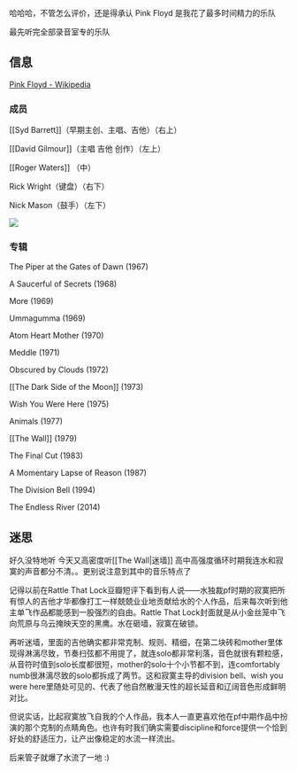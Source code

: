 哈哈哈，不管怎么评价，还是得承认 Pink Floyd 是我花了最多时间精力的乐队

最先听完全部录音室专的乐队

## 信息
[Pink Floyd - Wikipedia](https://en.wikipedia.org/wiki/Pink_Floyd)

### 成员
[[Syd Barrett]]（早期主创、主唱、吉他）（右上）

[[David Gilmour]]（主唱 吉他 创作）（左上）

[[Roger Waters]] （中）

Rick Wright（键盘）（右下）

Nick Mason（鼓手）（左下）

![](https://picture-guan.oss-cn-hangzhou.aliyuncs.com/IMG_4649.jpeg)


### 专辑

The Piper at the Gates of Dawn (1967)

A Saucerful of Secrets (1968)

More (1969)

Ummagumma (1969)

Atom Heart Mother (1970)

Meddle (1971)

Obscured by Clouds (1972)

[[The Dark Side of the Moon]] (1973)

Wish You Were Here (1975)

Animals (1977)

[[The Wall]] (1979)

The Final Cut (1983)

A Momentary Lapse of Reason (1987)

The Division Bell (1994)

The Endless River (2014)

## 迷思

好久没特地听 今天又高密度听[[The Wall|迷墙]] 高中高强度循环时期我连水和寂寞的声音都分不清。。更别说注意到其中的音乐特点了

记得以前在Rattle That Lock豆瓣短评下看到有人说——水独裁pf时期的寂寞把所有惊人的吉他才华都像打工一样兢兢业业地贡献给水的个人作品，后来每次听到他主单飞作品都能感到一股强烈的自由。Rattle That Lock封面就是从小金丝笼中飞向荒原与乌云掩映天空的黑鹰。水在砸墙，寂寞在破锁。

再听迷墙，里面的吉他确实都非常克制、规则、精细，在第二块砖和mother里体现得淋漓尽致，节奏扫弦都不用提了，就连solo都非常利落，音色就很有颗粒感，从音符时值到solo长度都很短，mother的solo十个小节都不到，连comfortably numb很淋漓尽致的solo都拆成了两节。这和寂寞主导的division bell、wish you were here里随处可见的、代表了他自然散漫天性的超长延音和辽阔音色形成鲜明对比。

但说实话，比起寂寞放飞自我的个人作品，我本人一直更喜欢他在pf中期作品中扮演的那个克制的点睛角色。也许有时我们确实需要discipline和force提供一个恰到好处的舒适压力，让产出像稳定的水流一样流出。

后来管子就爆了水流了一地 :)
